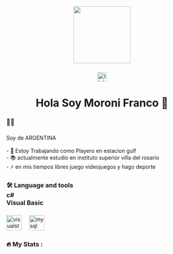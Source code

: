 <div align="center">
  <img height="150" src="https://www.google.com/url?sa=i&url=https%3A%2F%2Fwww.flaticon.es%2Ficono-gratis%2Fdesarrollador-de-software_4730509&psig=AOvVaw2X5QZBhnsxr8q8noMQm7Pv&ust=1724452075140000&source=images&cd=vfe&opi=89978449&ved=0CBQQjRxqFwoTCKjWsOPSiYgDFQAAAAAdAAAAABAE "  />
</div>

###

<div align="center">
  <a href="https://www.linkedin.com/in/franco-moroni-82553a242/" target="_blank">
    <img src="https://img.shields.io/static/v1?message=LinkedIn&logo=linkedin&label=&color=0077B5&logoColor=white&labelColor=&style=for-the-badge" height="25" alt="linkedin logo"  />
  </a>
</div>

###

<h1 align="center">Hola Soy Moroni Franco 👋</h1>

###

<h3 align="left">👩‍💻</h3>

###

<p align="left">Soy de ARGENTINA<br><br>- 🔭 Estoy Trabajando como Playero en estacion gulf<br>- 📚 actualmente estudio en instituto superior villa del rosario<br>- ⚡ en mis tiempos libres juego videojuegos y hago deporte</p>

###

<h3 align="left">🛠 Language and tools<br>c#<br>Visual Basic</h3>

###

<div align="left">
  <img src="https://cdn.jsdelivr.net/gh/devicons/devicon/icons/visualstudio/visualstudio-plain.svg" height="40" alt="visualstudio logo"  />
  <img width="12" />
  <img src="https://cdn.jsdelivr.net/gh/devicons/devicon/icons/mysql/mysql-original.svg" height="40" alt="mysql logo"  />
</div>

###

<h3 align="left">🔥   My Stats :</h3>

###
